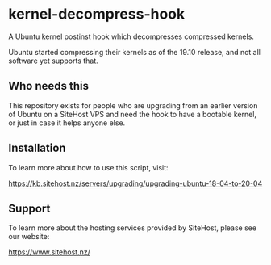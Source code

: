 # kernel-decompress-hook

A Ubuntu kernel postinst hook which decompresses compressed kernels.

Ubuntu started compressing their kernels as of the 19.10 release, and not all software yet supports that.

## Who needs this

This repository exists for people who are upgrading from an earlier version of Ubuntu on a SiteHost VPS and need the hook to have a bootable kernel, or just in case it helps anyone else.

## Installation

To learn more about how to use this script, visit:

https://kb.sitehost.nz/servers/upgrading/upgrading-ubuntu-18-04-to-20-04

## Support

To learn more about the hosting services provided by SiteHost, please see our website:

https://www.sitehost.nz/
